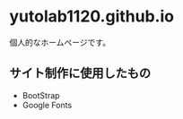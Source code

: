 # yutolab1120.github.io
個人的なホームページです。<br>
## サイト制作に使用したもの
<ul>
  <li>BootStrap</li>
  <li>Google Fonts</li>
</ul>

